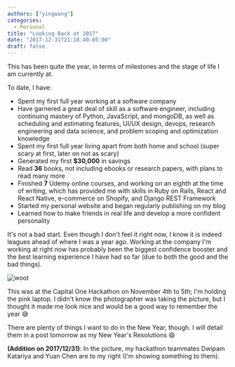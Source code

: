 ```yaml
---
authors: ["yingwang"]
categories:
  - Personal
title: "Looking Back at 2017"
date: "2017-12-31T21:18:40-05:00"
draft: false
---
```


This has been quite the year, in terms of milestones and the stage of life I am currently at.

To date, I have:

- Spent my first full year working at a software company
- Have garnered a great deal of skill as a software engineer, including continuing mastery of Python, JavaScript, and mongoDB, as well as scheduling and estimating features, UI/UX design, devops, research engineering and data science, and problem scoping and optimization knowledge
- Spent my first full year living apart from both home and school (super scary at first, later on not as scary)
- Generated my first **$30,000** in savings
- Read **36** books, not including ebooks or research papers, with plans to read many more
- Finished **7** Udemy online courses, and working on an eighth at the time of writing, which has provided me with skills in Ruby on Rails, React and React Native, e-commerce on Shopify, and Django REST Framework
- Started my personal website and began regularly publishing on my blog
- Learned how to make friends in real life and develop a more confident personality

It's not a bad start. Even though I don't feel it right now, I know it is indeed leagues ahead of where I was a year ago. Working at the company I'm working at right now has probably been the biggest confidence booster and the best learning experience I have had so far (due to both the good and the bad things).

![woot](/img/posts/2017/12/31/looking_back_1.jpg)

This was at the Capital One Hackathon on November 4th to 5th; I'm holding the pink laptop. I didn't know the photographer was taking the picture, but I thought it made me look nice and would be a good way to remember the year :sweat_smile:

There are plenty of things I want to do in the New Year, though. I will detail them in a post tomorrow as my New Year's Resolutions :smile:

**(Addition on 2017/12/31)**: In the picture, my hackathon teammates Dwipam Katariya and Yuan Chen are to my right (I'm showing something to them).
